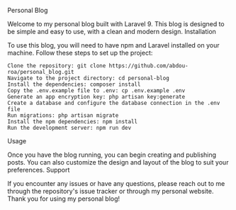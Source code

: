 Personal Blog

Welcome to my personal blog built with Laravel 9. This blog is designed to be simple and easy to use, with a clean and modern design.
Installation

To use this blog, you will need to have npm and Laravel installed on your machine. Follow these steps to set up the project:

    Clone the repository: git clone https://github.com/abdou-roa/personal_blog.git
    Navigate to the project directory: cd personal-blog
    Install the dependencies: composer install
    Copy the .env.example file to .env: cp .env.example .env
    Generate an app encryption key: php artisan key:generate
    Create a database and configure the database connection in the .env file
    Run migrations: php artisan migrate
    Install the npm dependencies: npm install
    Run the development server: npm run dev

Usage

Once you have the blog running, you can begin creating and publishing posts. You can also customize the design and layout of the blog to suit your preferences.
Support

If you encounter any issues or have any questions, please reach out to me through the repository's issue tracker or through my personal website. Thank you for using my personal blog!